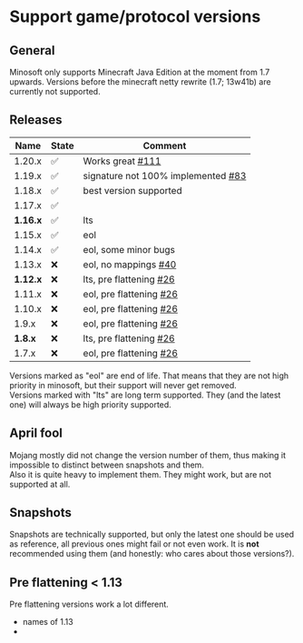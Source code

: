 # Support game/protocol versions

## General

Minosoft only supports Minecraft Java Edition at the moment from 1.7 upwards.
Versions before the minecraft netty rewrite (1.7; 13w41b) are currently not supported.

## Releases

| Name       | State | Comment                                                                                      |
|------------|-------|----------------------------------------------------------------------------------------------|
| 1.20.x     | ✅     | Works great [#111](https://gitlab.bixilon.de/bixilon/minosoft/-/issues/111)                  |
| 1.19.x     | ✅     | signature not 100% implemented [#83](https://gitlab.bixilon.de/bixilon/minosoft/-/issues/83) |
| 1.18.x     | ✅     | best version supported                                                                       |
| 1.17.x     | ✅     |                                                                                              |
| **1.16.x** | ✅     | lts                                                                                          |
| 1.15.x     | ✅     | eol                                                                                          |
| 1.14.x     | ✅     | eol, some minor bugs                                                                         |
| 1.13.x     | ❌     | eol, no mappings  [#40](https://gitlab.bixilon.de/bixilon/minosoft/-/issues/40)              |
| **1.12.x** | ❌     | lts, pre flattening  [#26](https://gitlab.bixilon.de/bixilon/minosoft/-/issues/26)           |
| 1.11.x     | ❌     | eol, pre flattening  [#26](https://gitlab.bixilon.de/bixilon/minosoft/-/issues/26)           |
| 1.10.x     | ❌     | eol, pre flattening  [#26](https://gitlab.bixilon.de/bixilon/minosoft/-/issues/26)           |
| 1.9.x      | ❌     | eol, pre flattening  [#26](https://gitlab.bixilon.de/bixilon/minosoft/-/issues/26)           |
| **1.8.x**  | ❌     | lts, pre flattening  [#26](https://gitlab.bixilon.de/bixilon/minosoft/-/issues/26)           |
| 1.7.x      | ❌     | eol, pre flattening  [#26](https://gitlab.bixilon.de/bixilon/minosoft/-/issues/26)           |

Versions marked as "eol" are end of life. That means that they are not high priority in minosoft, but their support will never get removed.  
Versions marked with "lts" are long term supported. They (and the latest one) will always be high priority supported.

## April fool

Mojang mostly did not change the version number of them, thus making it impossible to distinct between snapshots and them.  
Also it is quite heavy to implement them. They might work, but are not supported at all.

## Snapshots

Snapshots are technically supported, but only the latest one should be used as reference, all previous ones might fail
or not even work.
It is **not** recommended using them (and honestly: who cares about those versions?).

## Pre flattening < 1.13

Pre flattening versions work a lot different.

- names of 1.13
- 
